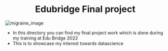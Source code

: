 
<html>
  <h1 align='center'>
    Edubridge Final project
  </h1>
  
  

  <img src="https://cdn.dribbble.com/users/112264/screenshots/1505195/media/4a0c791a7792be31e4367fb0b7b0835e.png?compress=1&resize=800x600&vertical=top" alt="migraine_image">
  
<ul>
  <li>In this directory you can find my final project work which is done during my training at Edu Bridge 2022</li>
  <li>This is to showcase my interest towards datascience</li>
</ul> 


